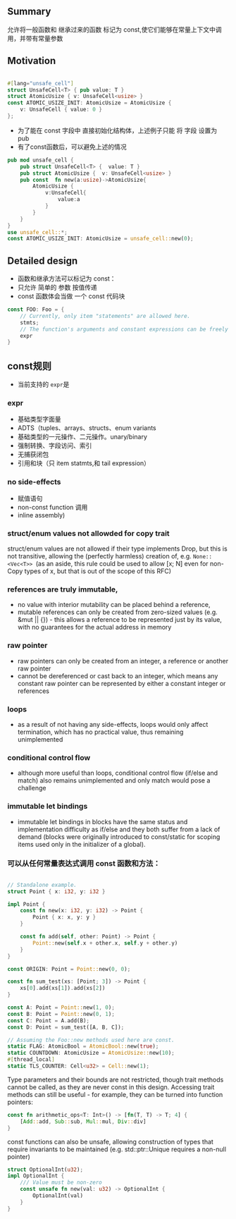 ## Summary
允许将一般函数和 继承过来的函数 标记为 const,使它们能够在常量上下文中调用，并带有常量参数

## Motivation

```rust

#[lang="unsafe_cell"]
struct UnsafeCell<T> { pub value: T }
struct AtomicUsize { v: UnsafeCell<usize> }
const ATOMIC_USIZE_INIT: AtomicUsize = AtomicUsize {
    v: UnsafeCell { value: 0 }
};

```

* 为了能在 const 字段中 直接初始化结构体，上述例子只能 将 字段 设置为 pub
* 有了const函数后，可以避免上述的情况


```rust
pub mod unsafe_cell {
    pub struct UnsafeCell<T> {  value: T }
    pub struct AtomicUsize {  v: UnsafeCell<usize> }
    pub const  fn new(a:usize)->AtomicUsize{
        AtomicUsize {
            v:UnsafeCell{
                value:a
            }
        }
    }
}
use unsafe_cell::*;
const ATOMIC_USIZE_INIT: AtomicUsize = unsafe_cell::new(0);
```


## Detailed design
* 函数和继承方法可以标记为 const：
* 只允许 简单的 参数 按值传递
* const 函数体会当做 一个 const 代码块
```rust
const FOO: Foo = {
    // Currently, only item "statements" are allowed here.
    stmts;
    // The function's arguments and constant expressions can be freely combined.
    expr
}
```

## const规则
* 当前支持的 `expr`是
### expr
* 基础类型字面量
* ADTS（tuples、arrays、structs、enum variants
* 基础类型的一元操作、二元操作。unary/binary 
* 强制转换、字段访问、索引
* 无捕获闭包
* 引用和块（只 item statmts,和 tail expression）
###  no side-effects 
* 赋值语句
* non-const function  调用
* inline assembly)
### struct/enum values not allowded for copy trait
struct/enum values are not allowed if their type implements Drop, but this is not transitive, allowing the (perfectly harmless) creation of, e.g. `None::<Vec<T>> `(as an aside, this rule could be used to allow [x; N] even for non-Copy types of x, but that is out of the scope of this RFC)

### references are truly immutable,
* no value with interior mutability can be placed behind a reference,
* mutable references can only be created from zero-sized values (e.g. &mut || {}) -  this allows a reference to be represented just by its value, with no guarantees for the actual address in memory


### raw pointer
* raw pointers can only be created from an integer, a reference or another raw pointer
* cannot be dereferenced or cast back to an integer, which means any constant raw pointer can be represented by either a constant integer or references

### loops
* as a result of not having any side-effects, loops would only affect termination, which has no practical value, thus remaining unimplemented


### conditional control flow 
* although more useful than loops, conditional control flow (if/else and match) also remains unimplemented and only match would pose a challenge


### immutable let bindings
* immutable let bindings in blocks have the same status and implementation difficulty as if/else and they both suffer from a lack of demand (blocks were originally introduced to const/static for scoping items used only in the initializer of a global).

### 可以从任何常量表达式调用 const 函数和方法：
```rust

// Standalone example.
struct Point { x: i32, y: i32 }

impl Point {
    const fn new(x: i32, y: i32) -> Point {
        Point { x: x, y: y }
    }

    const fn add(self, other: Point) -> Point {
        Point::new(self.x + other.x, self.y + other.y)
    }
}

const ORIGIN: Point = Point::new(0, 0);

const fn sum_test(xs: [Point; 3]) -> Point {
    xs[0].add(xs[1]).add(xs[2])
}

const A: Point = Point::new(1, 0);
const B: Point = Point::new(0, 1);
const C: Point = A.add(B);
const D: Point = sum_test([A, B, C]);

// Assuming the Foo::new methods used here are const.
static FLAG: AtomicBool = AtomicBool::new(true);
static COUNTDOWN: AtomicUsize = AtomicUsize::new(10);
#[thread_local]
static TLS_COUNTER: Cell<u32> = Cell::new(1);

```

Type parameters and their bounds are not restricted, though trait methods cannot be called, as they are never const in this design. Accessing trait methods can still be useful - for example, they can be turned into function pointers:

```rust
const fn arithmetic_ops<T: Int>() -> [fn(T, T) -> T; 4] {
    [Add::add, Sub::sub, Mul::mul, Div::div]
}
```

const functions can also be unsafe, allowing construction of types that require invariants to be maintained (e.g. std::ptr::Unique requires a non-null pointer)


```rust
struct OptionalInt(u32);
impl OptionalInt {
    /// Value must be non-zero
    const unsafe fn new(val: u32) -> OptionalInt {
        OptionalInt(val)
    }
}
```